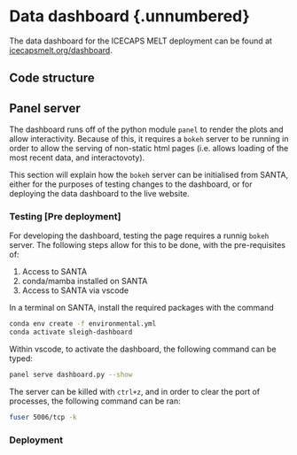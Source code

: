 # Data dashboard {.unnumbered}

The data dashboard for the ICECAPS MELT deployment can be found at [icecapsmelt.org/dashboard](http://www.icecapsmelt.org/dashboard).


## Code structure


## Panel server

The dashboard runs off of the python module `panel` to render the plots and allow interactivity. Because of this, it requires a `bokeh` server to be running in order to allow the serving of non-static html pages (i.e. allows loading of the most recent data, and interactovoty).

This section will explain how the `bokeh` server can be initialised from SANTA, either for the purposes of testing changes to the dashboard, or for deploying the data dashboard to the live website.


### Testing \[Pre deployment\]

For developing the dashboard, testing the page requires a runnig `bokeh` server. The following steps allow for this to be done, with the pre-requisites of:

1. Access to SANTA
2. conda/mamba installed on SANTA
3. Access to SANTA via vscode

In a terminal on SANTA, install the required packages with the command
```bash
conda env create -f environmental.yml
conda activate sleigh-dashboard 
```

Within vscode, to activate the dashboard, the following command can be typed:

```bash
panel serve dashboard.py --show
```

The server can be killed with `ctrl+z`, and in order to clear the port of processes, the following command can be ran:
```bash
fuser 5006/tcp -k
```

### Deployment

